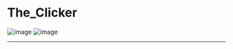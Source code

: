 # The_Clicker
![image](https://user-images.githubusercontent.com/64591335/144430633-7ae780fe-e669-4eda-af1e-012416ed1fb0.png)
![image](https://user-images.githubusercontent.com/64591335/144430972-753b7f8a-c9d2-4a61-bf23-7e65c4a93773.png)

---
